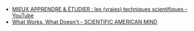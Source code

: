 - [MIEUX APPRENDRE & ÉTUDIER : les (vraies) techniques scientifiques - YouTube](https://www.youtube.com/watch?v=RVB3PBPxMWg)
- [What Works, What Doesn't - SCIENTIFIC AMERICAN MIND](https://web.archive.org/web/20230904223703/https://wcer.wisc.edu/docs/resources/cesa2017/Dunlosky_SciAmMind.pdf)
